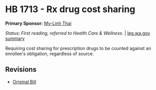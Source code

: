 # HB 1713 - Rx drug cost sharing
**Primary Sponsor:** [My-Linh Thai](/person/leg/thai_my.md)

*Status: First reading, referred to Health Care & Wellness.* | [leg.wa.gov summary](https://app.leg.wa.gov/billsummary?BillNumber=1713&Year=2021)

Requiring cost sharing for prescription drugs to be counted against an enrollee's obligation, regardless of source.

## Revisions
* [Original Bill](1/)